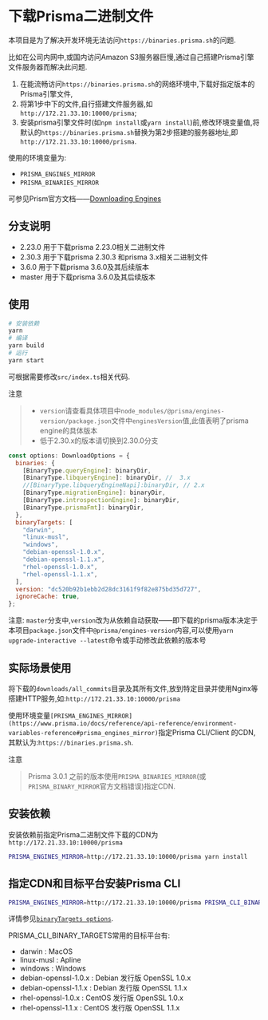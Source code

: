 # 下载Prisma二进制文件

本项目是为了解决开发环境无法访问`https://binaries.prisma.sh`的问题.

比如在公司内网中,或国内访问Amazon S3服务器巨慢,通过自己搭建Prisma引擎文件服务器而解决此问题.

1. 在能流畅访问`https://binaries.prisma.sh`的网络环境中,下载好指定版本的Prisma引擎文件,
2. 将第1步中下的文件,自行搭建文件服务器,如`http://172.21.33.10:10000/prisma`;
3. 安装prisma引擎文件时(如`npm install`或`yarn install`)前,修改环境变量值,将默认的`https://binaries.prisma.sh`替换为第2步搭建的服务器地址,即`http://172.21.33.10:10000/prisma`.

使用的环境变量为:

- `PRISMA_ENGINES_MIRROR`
- `PRISMA_BINARIES_MIRROR`

可参见Prism官方文档——[Downloading Engines](https://www.prisma.io/docs/reference/api-reference/environment-variables-reference#downloading-engines)

## 分支说明

- 2.23.0 用于下载prisma 2.23.0相关二进制文件
- 2.30.3 用于下载prisma 2.30.3 和prisma 3.x相关二进制文件
- 3.6.0 用于下载prisma 3.6.0及其后续版本
- master 用于下载prisma 3.6.0及其后续版本

## 使用

```bash
# 安装依赖
yarn
# 编译
yarn build
# 运行
yarn start
```

可根据需要修改`src/index.ts`相关代码.

注意

> - `version`请查看具体项目中`node_modules/@prisma/engines-version/package.json`文件中`enginesVersion`值,此值表明了prisma engine的具体版本
> - 低于2.30.x的版本请切换到2.30.0分支

```js
const options: DownloadOptions = {
  binaries: {
    [BinaryType.queryEngine]: binaryDir,
    [BinaryType.libqueryEngine]: binaryDir, //  3.x
    //[BinaryType.libqueryEngineNapi]:binaryDir, // 2.x
    [BinaryType.migrationEngine]: binaryDir,
    [BinaryType.introspectionEngine]: binaryDir,
    [BinaryType.prismaFmt]: binaryDir,
  },
  binaryTargets: [
    "darwin",
    "linux-musl",
    "windows",
    "debian-openssl-1.0.x",
    "debian-openssl-1.1.x",
    "rhel-openssl-1.0.x",
    "rhel-openssl-1.1.x",
  ],
  version: "dc520b92b1ebb2d28dc3161f9f82e875bd35d727",
  ignoreCache: true,
};
```

注意: `master`分支中,`version`改为从依赖自动获取——即下载的prisma版本决定于本项目`package.json`文件中`@prisma/engines-version`内容,可以使用`yarn upgrade-interactive --latest`命令或手动修改此依赖的版本号

## 实际场景使用

将下载的`downloads/all_commits`目录及其所有文件,放到特定目录并使用Nginx等搭建HTTP服务,如:`http://172.21.33.10:10000/prisma`

使用环境变量`[PRISMA_ENGINES_MIRROR](https://www.prisma.io/docs/reference/api-reference/environment-variables-reference#prisma_engines_mirror)`指定Prisma CLI/Client 的CDN,其默认为:`https://binaries.prisma.sh`.

注意

> Prisma 3.0.1 之前的版本使用`PRISMA_BINARIES_MIRROR`(或`PRISMA_BINARY_MIRROR`官方文档错误)指定CDN.

## 安装依赖

安装依赖前指定Prisma二进制文件下载的CDN为`http://172.21.33.10:10000/prisma`

```sh
PRISMA_ENGINES_MIRROR=http://172.21.33.10:10000/prisma yarn install
```

## 指定CDN和目标平台安装Prisma CLI

```sh
PRISMA_ENGINES_MIRROR=http://172.21.33.10:10000/prisma PRISMA_CLI_BINARY_TARGETS=darwin,linux-musl,windows,rhel-openssl-1.0.x yarn install
```

详情参见[`binaryTargets options`](https://www.prisma.io/docs/reference/api-reference/prisma-schema-reference#binarytargets-options).

PRISMA_CLI_BINARY_TARGETS常用的目标平台有:

- darwin : MacOS
- linux-musl : Apline
- windows : Windows
- debian-openssl-1.0.x : Debian 发行版 OpenSSL 1.0.x
- debian-openssl-1.1.x : Debian 发行版 OpenSSL 1.1.x
- rhel-openssl-1.0.x : CentOS 发行版 OpenSSL 1.0.x
- rhel-openssl-1.1.x : CentOS 发行版 OpenSSL 1.1.x
